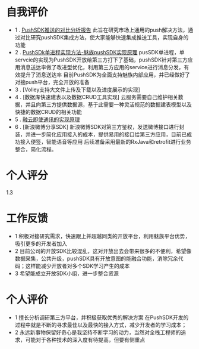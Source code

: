 # 自我评价
* 1 . [PushSDK推送的对比分析报告](https://github.com/comsince/DevelopNote/tree/master/meizu)
此旨在研究市场上通用的push解决方法，通过对比研究pushSDK集成方法，使大家能够快速集成推送工具，实现自身的功能
* 2 . [PushSDk单进程实现方法-魅族pushSDK实现原理](https://github.com/comsince/DevelopNote/blob/master/push/pushSDK_design_doc.md)
pusSDK单进程，单servcie的实现为PushSDK开放给第三方打下了基础，pushSDK针对第三方应用消息送达率做了改进型优化，利用第三方应用的service进行消息分发，有效提升了消息送达率
目前PushSDK为全面支持魅族内部应用，并已经做好了对接push平台，完全开放的准备
* 3 . [Volley支持大文件上传及下载以及进度展示的实现] 
* 4 . [数据库快速建表以及数据CRUD工具实现] 
 云服务需要自己维护相关数据，并且向第三方提供数据源，基于此需要一种灵活规范的数据建表模型以及快捷的数据CRUD的相关功能
* 5 . [融云即使通讯的实现原理](https://github.com/comsince/DevelopNote/blob/master/meizu/rongyun-sdk-%E8%AE%BE%E8%AE%A1%E5%88%86%E6%9E%90.md)
*  6 . [新浪微博分享SDK]
新浪微博SDK对第三方鉴权，发送微博接口进行封装，并进一步简化应用接入的成本，提供易用的接口给第三方应用，目前已成功接入便签，智能语音等应用
后续准备采用最新的RxJava和retrofit进行业务整合，简化流程。
# 个人评分
1.3
# 工作反馈
* 1 积极对接研究需求，快速跟上并超越同类的开放平台，利用魅族平台优势，吸引更多的开发者加入
* 2 目前公司的开放SDK比较混乱，这对开放出去会带来很多的不便利，希望像数据采集，公共升级，pushSDK具有开放意图的能融合功能，消除冗余代码；这样能减少开放者对多个SDK学习产生的成本
* 3 希望能成立开放SDK小组，进一步整合资源
# 个人评价
* 1 擅长分析调研第三方平台，并积极获取优秀的解决方案
    在PushSDK开发的过程中就是不断的寻求最佳以及最快的接入方式，减少开发者的学习成本；
* 2 永远新事物保留好奇心是我坚持不断学习的动力，当然对全栈工程师的追求，可能对于各种技术的深入度有待提高，但要有侧重点



